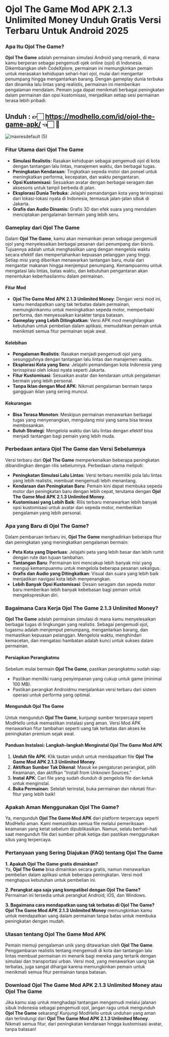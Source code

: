 # Ojol The Game Mod APK 2.1.3 Unlimited Money Unduh Gratis Versi Terbaru Untuk Android 2025

### Apa Itu Ojol The Game?

**Ojol The Game** adalah permainan simulasi Android yang menarik, di mana kamu berperan sebagai pengemudi ojek online (ojol) di Indonesia. Dikembangkan oleh CodeXplore, permainan ini memungkinkan pemain untuk merasakan kehidupan sehari-hari ojol, mulai dari mengantar penumpang hingga mengantarkan barang. Dengan gameplay dunia terbuka dan dinamika lalu lintas yang realistis, permainan ini memberikan pengalaman mendalam. Pemain juga dapat menikmati berbagai peningkatan dalam permainan dan opsi kustomisasi, menjadikan setiap sesi permainan terasa lebih pribadi.

## Unduh : 👉🏻 https://modhello.com/id/ojol-the-game-apk/ 👈🏻 📲
![maxresdefault (5)](https://github.com/user-attachments/assets/7e665f20-766c-49cc-beee-724d9cb78d2a)


### Fitur Utama dari Ojol The Game

- **Simulasi Realistis:** Rasakan kehidupan sebagai pengemudi ojol di kota dengan tantangan lalu lintas, manajemen waktu, dan berbagai tugas.
- **Peningkatan Kendaraan:** Tingkatkan sepeda motor dan ponsel untuk meningkatkan performa, kecepatan, dan waktu pengantaran.
- **Opsi Kustomisasi:** Sesuaikan avatar dengan berbagai seragam dan aksesoris untuk tampil berbeda di jalan.
- **Eksplorasi Dunia Terbuka:** Jelajahi pemandangan kota yang terinspirasi dari lokasi-lokasi nyata di Indonesia, termasuk jalan-jalan sibuk di Jakarta.
- **Grafis dan Audio Dinamis:** Grafis 3D dan efek suara yang mendalam menciptakan pengalaman bermain yang lebih seru.

### Gameplay dari Ojol The Game

Dalam **Ojol The Game**, kamu akan memainkan peran sebagai pengemudi ojol yang menyelesaikan berbagai pesanan dari penumpang dan bisnis. Tujuannya adalah untuk menghasilkan uang dengan mengelola waktu secara efektif dan mempertahankan kepuasan pelanggan yang tinggi. Setiap misi yang diberikan menawarkan tantangan baru, mulai dari mengantar makanan hingga menjemput penumpang. Kemampuanmu untuk mengatasi lalu lintas, batas waktu, dan kebutuhan pengantaran akan menentukan keberhasilanmu dalam permainan.

#### Fitur Mod

- **Ojol The Game Mod APK 2.1.3 Unlimited Money**: Dengan versi mod ini, kamu mendapatkan uang tak terbatas dalam permainan, memungkinkanmu untuk meningkatkan sepeda motor, memperbaiki performa, dan menyesuaikan karakter tanpa batasan.
- **Gameplay yang Lebih Ditingkatkan**: Versi APK mod menghilangkan kebutuhan untuk pembelian dalam aplikasi, memudahkan pemain untuk menikmati semua fitur permainan sejak awal.

#### Kelebihan

- **Pengalaman Realistis**: Rasakan menjadi pengemudi ojol yang sesungguhnya dengan tantangan lalu lintas dan manajemen waktu.
- **Eksplorasi Kota yang Seru**: Jelajahi pemandangan kota Indonesia yang terinspirasi oleh lokasi nyata seperti Jakarta.
- **Fitur Kustomisasi**: Sesuaikan avatar dan kendaraan untuk pengalaman bermain yang lebih personal.
- **Tanpa Iklan dengan Mod APK**: Nikmati pengalaman bermain tanpa gangguan iklan yang sering muncul.

#### Kekurangan

- **Bisa Terasa Monoton**: Meskipun permainan menawarkan berbagai tugas yang menyenangkan, mengulang misi yang sama bisa terasa membosankan.
- **Butuh Strategi**: Mengelola waktu dan lalu lintas dengan efektif bisa menjadi tantangan bagi pemain yang lebih muda.

### Perbedaan antara Ojol The Game dan Versi Sebelumnya

Versi terbaru dari **Ojol The Game** memperkenalkan beberapa peningkatan dibandingkan dengan rilis sebelumnya. Perbedaan utama meliputi:

- **Peningkatan Simulasi Lalu Lintas**: Versi terbaru memiliki pola lalu lintas yang lebih realistis, membuat mengemudi lebih menantang.
- **Kendaraan dan Peningkatan Baru**: Pemain kini dapat membuka sepeda motor dan peningkatan baru dengan lebih cepat, terutama dengan **Ojol The Game Mod APK 2.1.3 Unlimited Money**.
- **Kustomisasi yang Lebih Baik**: Rilis terbaru menawarkan lebih banyak opsi kustomisasi untuk avatar dan sepeda motor, memberikan pengalaman yang lebih personal.

### Apa yang Baru di Ojol The Game?

Dalam pembaruan terbaru ini, **Ojol The Game** menghadirkan beberapa fitur dan peningkatan yang meningkatkan pengalaman bermain:

- **Peta Kota yang Diperluas**: Jelajahi peta yang lebih besar dan lebih rumit dengan rute dan tujuan tambahan.
- **Tantangan Baru**: Permainan kini mencakup lebih banyak misi yang menguji kemampuanmu untuk mengelola beberapa pesanan sekaligus.
- **Grafis dan Audio yang Ditingkatkan**: Visual dan suara yang lebih baik menjadikan navigasi kota lebih menyenangkan.
- **Lebih Banyak Opsi Kustomisasi**: Desain seragam dan sepeda motor baru memberikan lebih banyak kebebasan bagi pemain untuk mengekspresikan diri.

### Bagaimana Cara Kerja Ojol The Game 2.1.3 Unlimited Money?

**Ojol The Game** adalah permainan simulasi di mana kamu menyelesaikan berbagai tugas di lingkungan yang realistis. Sebagai pengemudi ojol, tugasmu adalah menjemput penumpang, mengantarkan barang, dan memastikan kepuasan pelanggan. Mengelola waktu, menghindari kemacetan, dan mengatasi hambatan adalah kunci untuk sukses dalam permainan.

#### Persiapkan Perangkatmu

Sebelum mulai bermain **Ojol The Game**, pastikan perangkatmu sudah siap:

- Pastikan memiliki ruang penyimpanan yang cukup untuk game (minimal 100 MB).
- Pastikan perangkat Androidmu menjalankan versi terbaru dari sistem operasi untuk performa yang optimal.

#### Mengunduh Ojol The Game

Untuk mengunduh **Ojol The Game**, kunjungi sumber terpercaya seperti ModHello untuk memastikan instalasi yang aman. Versi Mod APK menawarkan fitur tambahan seperti uang tak terbatas dan akses ke peningkatan premium sejak awal.

#### Panduan Instalasi: Langkah-langkah Menginstal Ojol The Game Mod APK

1. **Unduh file APK**: Klik tautan unduh untuk mendapatkan file **Ojol The Game Mod APK 2.1.3 Unlimited Money**.
2. **Aktifkan Sumber Tak Dikenal**: Masuk ke pengaturan perangkat, pilih Keamanan, dan aktifkan "Install from Unknown Sources."
3. **Instal APK**: Cari file yang sudah diunduh di pengelola file dan ketuk untuk menginstal.
4. **Buka Permainan**: Setelah terinstal, buka permainan dan nikmati fitur-fitur yang lebih baik!

### Apakah Aman Menggunakan Ojol The Game?

Ya, mengunduh **Ojol The Game Mod APK** dari platform terpercaya seperti ModHello aman. Kami memastikan semua file melalui pemeriksaan keamanan yang ketat sebelum dipublikasikan. Namun, selalu berhati-hati saat mengunduh file dari sumber pihak ketiga dan pastikan menggunakan situs yang terpercaya.

### Pertanyaan yang Sering Diajukan (FAQ) tentang Ojol The Game

**1. Apakah Ojol The Game gratis dimainkan?**  
Ya, **Ojol The Game** bisa dimainkan secara gratis, namun menawarkan pembelian dalam aplikasi untuk beberapa peningkatan. Versi mod menghapus kebutuhan untuk pembelian ini.

**2. Perangkat apa saja yang kompatibel dengan Ojol The Game?**  
Permainan ini tersedia untuk perangkat Android, iOS, dan Windows.

**3. Bagaimana cara mendapatkan uang tak terbatas di Ojol The Game?**  
**Ojol The Game Mod APK 2.1.3 Unlimited Money** memungkinkan kamu untuk mendapatkan uang dalam permainan tanpa batas untuk membuka peningkatan dengan mudah.

### Ulasan tentang Ojol The Game Mod APK

Pemain memuji pengalaman unik yang ditawarkan oleh **Ojol The Game**. Penggambaran realistis tentang mengemudi di kota dan tantangan lalu lintas membuat permainan ini menarik bagi mereka yang tertarik dengan simulasi dan transportasi urban. Versi mod, yang menawarkan uang tak terbatas, juga sangat dihargai karena memungkinkan pemain untuk menikmati semua fitur permainan tanpa batasan.

### Download Ojol The Game Mod APK 2.1.3 Unlimited Money atau Ojol The Game

Jika kamu siap untuk menghadapi tantangan mengemudi melalui jalanan sibuk Indonesia sebagai pengemudi ojol, jangan ragu untuk mengunduh **Ojol The Game** sekarang! Kunjungi ModHello untuk unduhan yang aman dan terlindungi dari **Ojol The Game Mod APK 2.1.3 Unlimited Money**. Nikmati semua fitur, dari peningkatan kendaraan hingga kustomisasi avatar, tanpa batasan!
